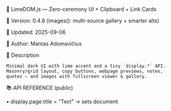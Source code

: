 📄  LimeDOM.js — Zero-ceremony UI + Clipboard + Link Cards

🔧  Version:  0.4.8 (images(): multi-source gallery + smarter alts)

📅  Updated:  2025-09-06

👤  Author:   Mantas Adomavičius


🧠  Description

    Minimal dark UI with lime accent and a tiny `display.*` API.
    Masonry/grid layout, copy buttons, webpage previews, notes,
    quotes — and images with fullscreen viewer & gallery.

📚  API REFERENCE (public)

  • display.page.title = "Text"           → sets document <title>.
  
  • display.page.icon  = "favicon.png"    → sets <link rel="icon">.

  • display.layout.mode = "columns" | "grid"
  
  • display.layout.columns = N            → 1–6

  • display.add.title("Text")             → header title text.
  
  • display.add.subtitle("Text")          → header subtitle text.

  • display.section("Title")              → starts a section card
  
  • display.end()                         → ends the section

  • display.add.copy(value)               → copy button (hex swatch if #hex)
  
  • display.add.copy(label, value)        → custom label
  
  • display.add.webpage(urlLike)          → rich metadata card (http/https)
  
  • display.add.note("Text")              → paragraph note
  
  • display.add.quote("Text","Author?")   → quote block

  • display.add.image("src","alt?")       → thumbnail → fullscreen overlay
      (alt defaults to the file name when omitted)

  • display.add.images(list)              → multi-thumb gallery + fullscreen
  
      list can be:
        ["a.jpg","b.png", ...] OR
        [{src:"a.jpg",alt:"..."} , ...]
      Overlay navigation: click left/right halves or use ← / →.
      No wrap-around (clamped at ends). Esc/backdrop closes.

📜  CHANGELOG (condensed)

  • v0.4.8 — add.images() gallery; default alt from file name; gallery nav (no wrap).
  
  • v0.4.7 — restore rich webpage cards; add single image overlay; Esc closes.
  
  • v0.4.5 — tab.* → add.title/add.subtitle; removed duplicate clicktocopy.
  
  • v0.4.4 — Banner includes API reference section.
  
  • v0.4.3 — New layout mode: "columns" masonry.
  
